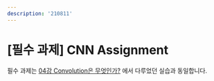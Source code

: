 ```yaml
---
description: '210811'
---
```


# \[필수 과제\] CNN Assignment

필수 과제는 [04강 Convolution은 무엇인가?](../dl-basic/04-convolution.md#undefined) 에서 다루었던 실습과 동일합니다.

